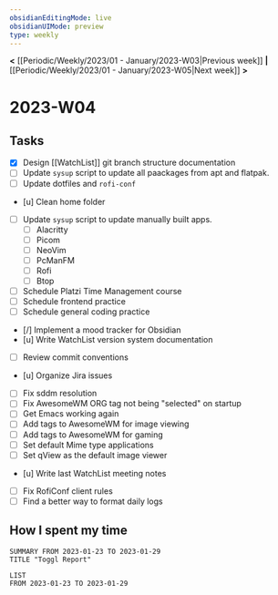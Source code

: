 ```yaml
---
obsidianEditingMode: live
obsidianUIMode: preview
type: weekly
---
```


**<** [[Periodic/Weekly/2023/01 - January/2023-W03|Previous week]] **|** [[Periodic/Weekly/2023/01 - January/2023-W05|Next week]] **>**

# 2023-W04

## Tasks
- [x] Design [[WatchList]] git branch structure documentation
- [ ] Update `sysup` script to update all paackages from apt and flatpak.
- [ ] Update dotfiles and `rofi-conf`
- [u] Clean home folder
- [ ] Update `sysup` script to update manually built apps.
	- [ ] Alacritty
	- [ ] Picom
	- [ ] NeoVim
	- [ ] PcManFM
	- [ ] Rofi
	- [ ] Btop
- [ ] Schedule Platzi Time Management course
- [ ] Schedule frontend practice
- [ ] Schedule general coding practice
- [/] Implement a mood tracker for Obsidian
- [u] Write WatchList version system documentation
- [ ] Review commit conventions
- [u] Organize Jira issues
- [ ] Fix sddm resolution
- [ ] Fix AwesomeWM ORG tag not being "selected" on startup
- [ ] Get Emacs working again
- [ ] Add tags to AwesomeWM for image viewing
- [ ] Add tags to AwesomeWM for gaming
- [ ] Set default Mime type applications
- [ ] Set qView as the default image viewer
- [u] Write last WatchList meeting notes
- [ ] Fix RofiConf client rules
- [ ] Find a better way to format daily logs

## How I spent my time

```toggl
SUMMARY FROM 2023-01-23 TO 2023-01-29
TITLE "Toggl Report"
```

```toggl
LIST
FROM 2023-01-23 TO 2023-01-29
```

